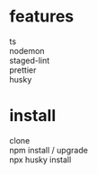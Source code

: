 # features

ts <br/>
nodemon <br/>
staged-lint <br/>
prettier <br/>
husky <br/>

# install

clone <br/>
npm install / upgrade <br/>
npx husky install <br/>
